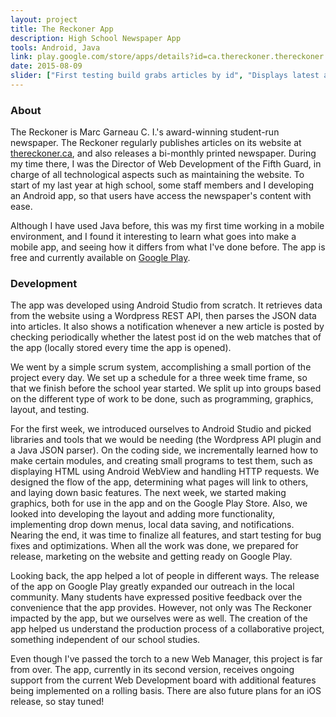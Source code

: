 ```yaml
---
layout: project
title: The Reckoner App
description: High School Newspaper App
tools: Android, Java
link: play.google.com/store/apps/details?id=ca.thereckoner.thereckoner
date: 2015-08-09
slider: ["First testing build grabs articles by id", "Displays latest articles with images", "Final styling and layout", "Reading an article"]
---
```


### About

The Reckoner is Marc Garneau C. I.'s award-winning student-run newspaper. The Reckoner regularly publishes articles on its website at [thereckoner.ca](http://thereckoner.ca/), and also releases a bi-monthly printed newspaper. During my time there, I was the Director of Web Development of the Fifth Guard, in charge of all technological aspects such as maintaining the website. To start of my last year at high school, some staff members and I developing an Android app, so that users have access the newspaper's content with ease.

Although I have used Java before, this was my first time working in a mobile environment, and I found it interesting to learn what goes into make a mobile app, and seeing how it differs from what I've done before. The app is free and currently available on [Google Play](https://play.google.com/store/apps/details?id=ca.thereckoner.thereckoner).

### Development

The app was developed using Android Studio from scratch. It retrieves data from the website using a Wordpress REST API, then parses the JSON data into articles. It also shows a notification whenever a new article is posted by checking periodically whether the latest post id on the web matches that of the app (locally stored every time the app is opened).

We went by a simple scrum system, accomplishing a small portion of the project every day. We set up a schedule for a three week time frame, so that we finish before the school year started. We split up into groups based on the different type of work to be done, such as programming, graphics, layout, and testing.

For the first week, we introduced ourselves to Android Studio and picked libraries and tools that we would be needing (the Wordpress API plugin and a Java JSON parser). On the coding side, we incrementally learned how to make certain modules, and creating small programs to test them, such as displaying HTML using Android WebView and handling HTTP requests. We designed the flow of the app, determining what pages will link to others, and laying down basic features. The next week, we started making graphics, both for use in the app and on the Google Play Store. Also, we looked into developing the layout and adding more functionality, implementing drop down menus, local data saving, and notifications. Nearing the end, it was time to finalize all features, and start testing for bug fixes and optimizations. When all the work was done, we prepared for release, marketing on the website and getting ready on Google Play.

Looking back, the app helped a lot of people in different ways. The release of the app on Google Play greatly expanded our outreach in the local community. Many students have expressed positive feedback over the convenience that the app provides. However, not only was The Reckoner impacted by the app, but we ourselves were as well. The creation of the app helped us understand the production process of a collaborative project, something independent of our school studies.

Even though I've passed the torch to a new Web Manager, this project is far from over. The app, currently in its second version, receives ongoing support from the current Web Development board with additional features being implemented on a rolling basis. There are also future plans for an iOS release, so stay tuned!
